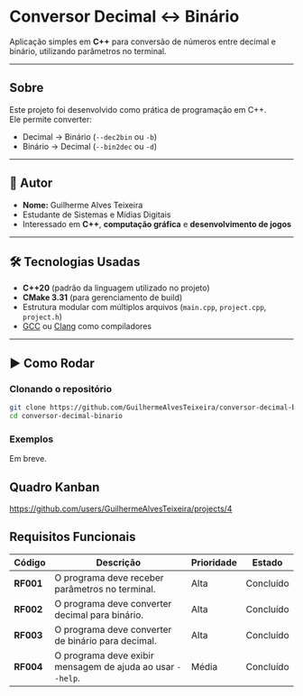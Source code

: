 # Conversor Decimal ↔ Binário

Aplicação simples em **C++** para conversão de números entre decimal e binário, utilizando parâmetros no terminal.

---

## Sobre
Este projeto foi desenvolvido como prática de programação em C++.  
Ele permite converter:
- Decimal → Binário (`--dec2bin` ou `-b`)
- Binário → Decimal (`--bin2dec` ou `-d`)

---

## 👤 Autor
- **Nome:** Guilherme Alves Teixeira
- Estudante de Sistemas e Mídias Digitais
- Interessado em **C++**, **computação gráfica** e **desenvolvimento de jogos**

---

## 🛠️ Tecnologias Usadas
- **C++20** (padrão da linguagem utilizado no projeto)
- **CMake 3.31** (para gerenciamento de build)
- Estrutura modular com múltiplos arquivos (`main.cpp`, `project.cpp`, `project.h`)
- [GCC](https://gcc.gnu.org/) ou [Clang](https://clang.llvm.org/) como compiladores

---

## ▶️ Como Rodar

### Clonando o repositório
```bash
git clone https://github.com/GuilhermeAlvesTeixeira/conversor-decimal-binario.git
cd conversor-decimal-binario
```

### Exemplos
Em breve.

## Quadro Kanban
https://github.com/users/GuilhermeAlvesTeixeira/projects/4

## Requisitos Funcionais
 Código    | Descrição                                                 | Prioridade | Estado    | 
|-----------|-----------------------------------------------------------|------------|-----------|
| **RF001** | O programa deve receber parâmetros no terminal.           | Alta       | Concluído |
| **RF002** | O programa deve converter decimal para binário.           | Alta       | Concluído |
| **RF003** | O programa deve converter de binário para decimal.        | Alta       | Concluído |
| **RF004** | O programa deve exibir mensagem de ajuda ao usar `--help`. | Média      | Concluído |
